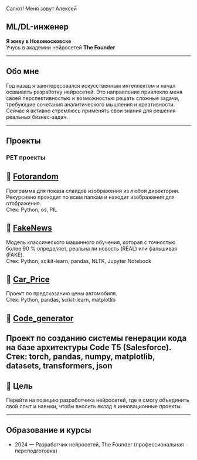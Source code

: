 Салют! Меня зовут Алексей

## ML/DL-инженер

**Я живу в Новомосковске**  
Учусь в академии нейросетей **The Founder**  

---

## Обо мне

Год назад я заинтересовался искусственным интеллектом и начал осваивать разработку нейросетей. Это направление привлекло меня своей перспективностью и возможностью решать сложные задачи, требующие сочетания аналитического мышления и креативности. Сейчас я активно стремлюсь применять свои знания для решения реальных бизнес-задач.

---

## Проекты

### PET проекты

## 📌 [Fotorandom](https://github.com/Kot71nsk/fotorandom) 
Программа для показа слайдов изображений из любой директории. Рекурсивно проходит по всем папкам и находит изображения для отображения.  
Стек: Python, os, PIL

## 📌 [FakeNews](https://github.com/Kot71nsk/FakeNews)  
Модель классического машинного обучения, которая с точностью более 90 % определяет, реальна ли новость (REAL) или фальшивая (FAKE).  
Стек: Python, scikit-learn, pandas, NLTK, Jupyter Notebook

## 📌 [Car_Price](https://github.com/Kot71nsk/Car_Price)  
Проект по предсказанию цены автомобиля.  
Стек: Python, pandas, scikit-learn, matplotlib

## 📌 [Code_generator](https://github.com/Kot71nsk/code_generator)  
Проект по созданию системы генерации кода на базе архитектуры Code T5 (Salesforce).  
Стек:  torch, pandas, numpy, matplotlib, datasets, transformers, json
---

## 🎯 Цель

Перейти на позицию разработчика нейросетей, где я смогу объединить свой опыт и навыки, чтобы вносить вклад в инновационные проекты.

---

## Образование и курсы

- 2024 — Разработчик нейросетей, The Founder (профессиональная переподготовка)  
